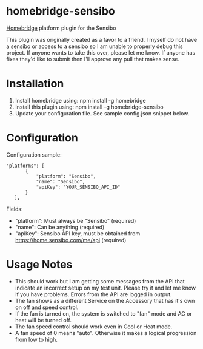 # homebridge-sensibo
[Homebridge](https://github.com/nfarina/homebridge) platform plugin for the Sensibo

This plugin was originally created as a favor to a friend. I myself do not have a sensibo or access to a sensibo so I am unable to properly debug this project. If anyone wants to take this over, please let me know. If anyone has fixes they'd like to submit then I'll approve any pull that makes sense.

# Installation

1. Install homebridge using: npm install -g homebridge
2. Install this plugin using: npm install -g homebridge-sensibo
3. Update your configuration file. See sample config.json snippet below. 

# Configuration

Configuration sample:

 ```
"platforms": [
		{
			"platform": "Sensibo",
			"name": "Sensibo",
			"apiKey": "YOUR_SENSIBO_API_ID"			
		}
	],

```

Fields: 

* "platform": Must always be "Sensibo" (required)
* "name": Can be anything (required)
* "apiKey": Sensibo API key, must be obtained from https://home.sensibo.com/me/api (required)

# Usage Notes

* This should work but I am getting some messages from the API that indicate an incorrect setup on my test unit. Please try it and let me know if you have problems. Errors from the API are logged in output.  
* The fan shows as a different Service on the Accessory that has it's own on off and speed control.
* If the fan is turned on, the system is switched to "fan" mode and AC or heat will be turned off.
* The fan speed control should work even in Cool or Heat mode.
* A fan speed of 0 means "auto". Otherwise it makes a logical progression from low to high.
